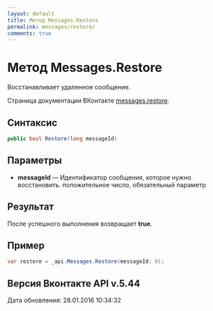 ```yaml
---
layout: default
title: Метод Messages.Restore
permalink: messages/restore/
comments: true
---
```

# Метод Messages.Restore
Восстанавливает удаленное сообщение.

Страница документации ВКонтакте [messages.restore](https://vk.com/dev/messages.restore).

## Синтаксис
``` csharp
public bool Restore(long messageId)
```

## Параметры
+ **messageId** — Идентификатор сообщения, которое нужно восстановить. положительное число, обязательный параметр

## Результат
После успешного выполнения возвращает **true**.

## Пример
``` csharp
var restore = _api.Messages.Restore(messageId: 0);
```

## Версия Вконтакте API v.5.44
Дата обновления: 28.01.2016 10:34:32
